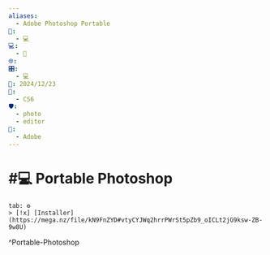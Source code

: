 ```yaml
---
aliases:
  - Adobe Photoshop Portable
📁:
  - 💻
💻:
  - 🎨
🌐: 
🎛️:
  - 💻
📅: 2024/12/23
🔀:
  - CS6
🛡️:
  - photo
  - editor
👤:
  - Adobe
---
```

# #💻 Portable Photoshop

```tabs
tab: ⚙️
> [!x] [Installer](https://mega.nz/file/kN9FnZYD#vtyCYJWq2hrrPWrSt5pZb9_oICLt2jG9ksw-ZB-9w8U)
```

^Portable-Photoshop